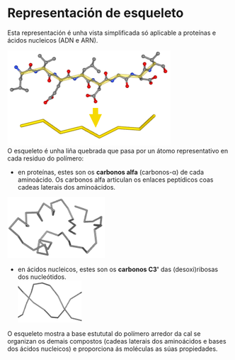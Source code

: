 # Representación de esqueleto
Esta representación é unha vista simplificada só aplicable a proteínas e ácidos nucleicos (ADN e ARN).

![Esqueleto](static/img/squ2.png)  
O esqueleto é unha liña quebrada que pasa por un átomo representativo en cada residuo do polímero:
* en proteínas, estes son os **carbonos alfa** (carbonos-α) de cada aminoácido. Os carbonos alfa articulan os enlaces peptídicos coas cadeas laterais dos aminoácidos.

![Esqueleto peptídico](static/img/squ1.png)  
* en ácidos nucleicos, estes son os **carbonos C3'** das (desoxi)ribosas dos nucleótidos.  
![Esqueleto nucleico](static/img/sqeun.png)

O esqueleto mostra a base estututal do polímero arredor da cal se organizan os demais compostos (cadeas laterais dos aminoácidos e bases dos ácidos nucleicos) e proporciona ás moléculas as súas propiedades.
